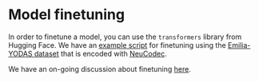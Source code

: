 # Model finetuning

In order to finetune a model, you can use the `transformers` library from Hugging Face. We have an [example script](/examples/finetune.py) for finetuning using the [Emilia-YODAS dataset](https://huggingface.co/datasets/neuphonic/emilia-yodas-english-neucodec) that is encoded with [NeuCodec](https://huggingface.co/neuphonic/neucodec).

We have an on-going discussion about finetuning [here](https://github.com/neuphonic/neutts-air/issues/7).
